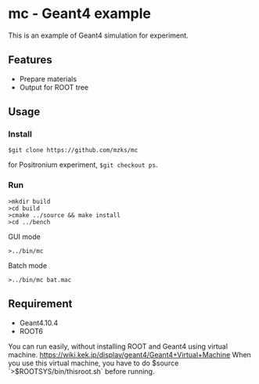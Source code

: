 # mc - Geant4 example

This is an example of Geant4 simulation for experiment.

## Features

- Prepare materials
- Output for ROOT tree

## Usage
### Install
```
$git clone https://github.com/mzks/mc
```
for Positronium experiment, `$git checkout ps`.

### Run
```
>mkdir build
>cd build
>cmake ../source && make install
>cd ../bench
```
GUI mode
```
>../bin/mc
```

Batch mode
```
>../bin/mc bat.mac
```

## Requirement
- Geant4.10.4
- ROOT6

You can run easily, without installing ROOT and Geant4 using virtual machine.
https://wiki.kek.jp/display/geant4/Geant4+Virtual+Machine
When you use this virtual machine, you have to do $source `>$ROOTSYS/bin/thisroot.sh` before running.
